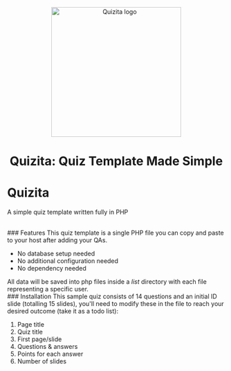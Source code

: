 <div align="center">
	<a href="https://elamir.site/quizita" target="_blank"><img src="resources/images/logo-square.png" alt="Quizita logo" width="300"></a>
	<br/>
	<h1>Quizita: Quiz Template Made Simple</h1>
</div>

# Quizita
A simple quiz template written fully in PHP

<br>
### Features
This quiz template is a single PHP file you can copy and paste to your host after adding your QAs.
<ul>
  <li>No database setup needed</li>
  <li>No additional configuration needed</li>
  <li>No dependency needed</li>
</ul>
All data will be saved into php files inside a <i>list</i> directory with each file representing a specific user.
<br>
### Installation
This sample quiz consists of 14 questions and an initial ID slide (totalling 15 slides), you'll need to modify these in the file to reach your desired outcome (take it as a todo list):
<ol>
  <li>Page title</li>
  <li>Quiz title</li>
  <li>First page/slide</li>
  <li>Questions & answers</li>
  <li>Points for each answer</li>
  <li>Number of slides</li>
</ol>
